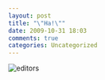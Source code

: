 ```yaml
---
layout: post
title: "\"Ha!\""
date: 2009-10-31 18:03
comments: true
categories: Uncategorized
---
```

![editors](http://imgs.xkcd.com/comics/real_programmers.png)
